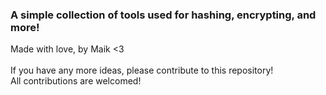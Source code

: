 ### A simple collection of tools used for hashing, encrypting, and more!
Made with love, by Maik <3 </br> </br>
If you have any more ideas, please contribute to this repository! </br>
All contributions are welcomed!
